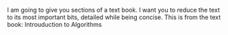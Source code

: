 I am going to give you sections of a text book. I want you to reduce the text to its most important bits, detailed while being concise. This is from the text book: Introuduction to Algorithms
